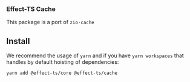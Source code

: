 ### Effect-TS Cache

This package is a port of `zio-cache`

## Install

We recommend the usage of `yarn` and if you have `yarn workspaces` that handles by default hoisting of dependencies:

```sh
yarn add @effect-ts/core @effect-ts/cache
```
